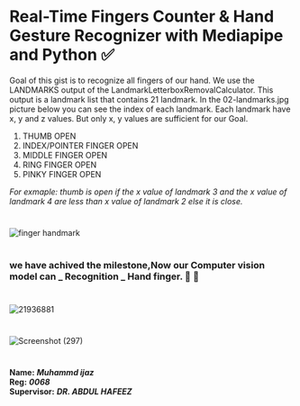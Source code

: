 # Real-Time Fingers Counter & Hand Gesture Recognizer with Mediapipe and Python ✅

Goal of this gist is to recognize all fingers of our hand. We use the LANDMARKS output of the LandmarkLetterboxRemovalCalculator. This output is a landmark list that contains 21 landmark. In the 02-landmarks.jpg picture below you can see the index of each landmark. Each landmark have x, y and z values. But only x, y values are sufficient for our Goal.

1. THUMB OPEN
2. INDEX/POINTER FINGER OPEN
3. MIDDLE FINGER OPEN
4. RING FINGER OPEN
5. PINKY FINGER OPEN

*For exmaple: thumb is open if the x value of landmark 3 and the x value of landmark 4 are less than x value of landmark 2 else it is close.*

#
![finger handmark](https://user-images.githubusercontent.com/75518471/149621188-e0f7405a-eb99-40ee-9c4a-c1be826b8783.jpg)


#

###  we have achived the milestone,Now our Computer vision model can _ Recognition _ Hand finger. 💎 🏁
#

![21936881](https://user-images.githubusercontent.com/75518471/149620356-bc868bee-cbb5-4bfe-b1d8-e41d9cdf330a.jpg)

#


![Screenshot (297)](https://user-images.githubusercontent.com/75518471/150075272-d4cb6910-d584-4914-9806-cc7979556a1f.png)


#

**Name:** ***Muhammd ijaz*** <br>
**Reg:** ***0068*** <br>
**Supervisor:** ***DR. ABDUL HAFEEZ*** <br>
